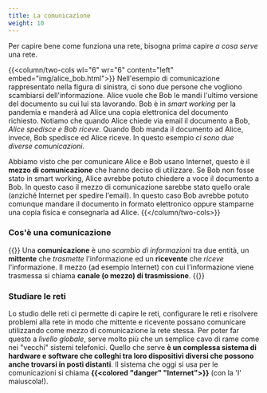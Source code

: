 ```yaml
---
title: La comunicazione
weight: 10
---
```


Per capire bene come funziona una rete, bisogna prima capire *a cosa serve* una rete.

{{<column/two-cols wl="6" wr="6" content="left" embed="img/alice_bob.html">}}
Nell'esempio di comunicazione rappresentato nella figura di sinistra, ci sono due persone che vogliono scambiarsi dell'informazione. Alice vuole che Bob le mandi l'ultimo versione del documento su cui lui sta lavorando. Bob è in *smart working* per la pandemia e manderà ad Alice una copia elettronica del documento richiesto. Notiamo che quando Alice chiede via email il documento a Bob, *Alice spedisce e Bob riceve*. Quando Bob manda il documento ad Alice, invece, Bob spedisce ed Alice riceve. In questo esempio *ci sono due diverse comunicazioni*.

Abbiamo visto che per comunicare Alice e Bob usano Internet, questo è il **mezzo di comunicazione** che hanno deciso di utilizzare. Se Bob non fosse stato in smart working, Alice avrebbe potuto chiedere a voce il documento a Bob. In questo caso il mezzo di comunicazione sarebbe stato quello orale (anziché Internet per spedire l'email). In questo caso Bob avrebbe potuto comunque mandare il documento in formato elettronico oppure stamparne una copia fisica e consegnarla ad Alice.
{{</column/two-cols>}}

### Cos'è una comunicazione
{{<def>}}
Una **comunicazione** è uno *scambio di informazioni* tra due entità, un **mittente** che *trasmette* l'informazione ed un **ricevente** che *riceve* l'informazione. Il mezzo (ad esempio Internet) con cui l'informazione viene trasmessa si chiama **canale (o mezzo) di trasmissione**.
{{</def>}}

### Studiare le reti
Lo studio delle reti ci permette di capire le reti, configurare le reti e risolvere problemi alla rete in modo che mittente e ricevente possano comunicare utilizzando come mezzo di comunicazione la rete stessa. Per poter far questo a *livello globale*, serve molto più che un semplice cavo di rame come nei "vecchi" sistemi telefonici. Quello che serve **è un complessa sistema di hardware e software che colleghi tra loro dispositivi diversi che possono anche trovarsi in posti distanti**. Il sistema che oggi si usa per le comunicazioni si chiama **{{<colored "danger" "Internet">}}** (con la 'I' maiuscola!).